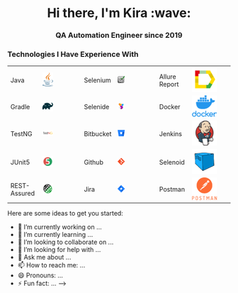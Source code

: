 <h1 align="center">Hi there, I'm Kira :wave:</h1> 
<h3 align="center">QA Automation Engineer since 2019</h3>

<h3>Technologies I Have Experience With</h3>

| | | | | | |
| ------------- | ------------- | ------------- | ------------- |------------- |------------- |
| Java  | <img width="30%" title="Java" src="images/java-logo.svg"> | Selenium  | <img width="20%" title="Selenium" src="images/selenium-logo.png">|Allure Report|<img width="70%" title="Allure Report" src="images/allure-Report-logo.svg">|
| Gradle  | <img width="30%" title="Gradle" src="images/gradle-logo.svg "> | Selenide  | <img width="20%" title="Selenide" src="images/selenide-logo.svg">|Docker|<img width="70%" title="Docker" src="images/docker-logo.png">|
| TestNG  | <img width="30%" title="TestNG" src="images/testng-logo.png"> | Bitbucket  | <img width="20%" title="Bitbucket" src="images/bitbucket-logo.png">|Jenkins|<img width="70%" title="Jenkins" src="images/jenkins-logo.svg">|
| JUnit5  | <img width="30%" title="JUnit5" src="images/junit5-logo.svg"> | Github  | <img width="20%" title="Github" src="images/git-logo.svg">|Selenoid|<img width="70%" title="Selenoid" src="images/selenoid-logo.svg">|
| REST-Assured  | <img width="30%" title="REST-Assured" src="images/rest-assured-logo.svg"> | Jira  | <img width="20%" title="Jira" src="images/jira-logo.svg">|Postman|<img width="70%" title="Postman" src="images/postman-logo.png">|


Here are some ideas to get you started:

- 🔭 I’m currently working on ...
- 🌱 I’m currently learning ...
- 👯 I’m looking to collaborate on ...
- 🤔 I’m looking for help with ...
- 💬 Ask me about ...
- 📫 How to reach me: ...
- 😄 Pronouns: ...
- ⚡ Fun fact: ...
-->
